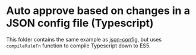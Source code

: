 # Auto approve based on changes in a JSON config file (Typescript)

This folder contains the same example as [json-config](/json-config), but uses `compileRuleFn` function to compile
Typescript down to ES5.
